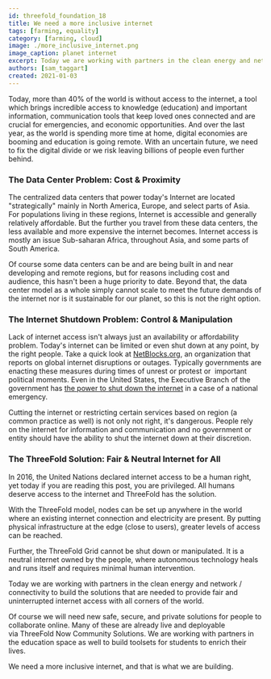 ```yaml
---
id: threefold_foundation_18
title: We need a more inclusive internet
tags: [farming, equality]
category: [farming, cloud]
image: ./more_inclusive_internet.png
image_caption: planet internet
excerpt: Today we are working with partners in the clean energy and network / connectivity to build the solutions that are needed to provide fair and uninterrupted internet access with all corners of the world.
authors: [sam_taggart]
created: 2021-01-03
---
```


Today, more than 40% of the world is without access to the internet, a tool which brings incredible access to knowledge (education) and important information, communication tools that keep loved ones connected and are crucial for emergencies, and economic opportunities. And over the last year, as the world is spending more time at home, digital economies are booming and education is going remote. With an uncertain future, we need to fix the digital divide or we risk leaving billions of people even further behind.

### The Data Center Problem: Cost & Proximity

The centralized data centers that power today's Internet are located "strategically" mainly in North America, Europe, and select parts of Asia. For populations living in these regions, Internet is accessible and generally relatively affordable. But the further you travel from these data centers, the less available and more expensive the internet becomes. Internet access is mostly an issue Sub-saharan Africa, throughout Asia, and some parts of South America.

Of course some data centers can be and are being built in and near developing and remote regions, but for reasons including cost and audience, this hasn't been a huge priority to date. Beyond that, the data center model as a whole simply cannot scale to meet the future demands of the internet nor is it sustainable for our planet, so this is not the right option.

### The Internet Shutdown Problem: Control & Manipulation

Lack of internet access isn't always just an availability or affordability problem. Today's internet can be limited or even shut down at any point, by the right people. Take a quick look at [NetBlocks.org](netblocks.org/reports), an organization that reports on global internet disruptions or outages. Typically governments are enacting these measures during times of unrest or protest or  important political moments. Even in the United States, the Executive Branch of the government has [the power to shut down the internet](www.klemchuk.com/ip-law-trends/government-power-to-shut-down-the-internet) in a case of a national emergency.

Cutting the internet or restricting certain services based on region (a common practice as well) is not only not right, it's dangerous. People rely on the internet for information and communication and no government or entity should have the ability to shut the internet down at their discretion.

### The ThreeFold Solution: Fair & Neutral Internet for All

In 2016, the United Nations declared internet access to be a human right, yet today if you are reading this post, you are privileged. All humans deserve access to the internet and ThreeFold has the solution.

With the ThreeFold model, nodes can be set up anywhere in the world where an existing internet connection and electricity are present. By putting physical infrastructure at the edge (close to users), greater levels of access can be reached.

Further, the ThreeFold Grid cannot be shut down or manipulated. It is a neutral internet owned by the people, where autonomous technology heals and runs itself and requires minimal human intervention.

Today we are working with partners in the clean energy and network / connectivity to build the solutions that are needed to provide fair and uninterrupted internet access with all corners of the world.

Of course we will need new safe, secure, and private solutions for people to collaborate online. Many of these are already live and deployable via ThreeFold Now Community Solutions. We are working with partners in the education space as well to build toolsets for students to enrich their lives.

We need a more inclusive internet, and that is what we are building.
